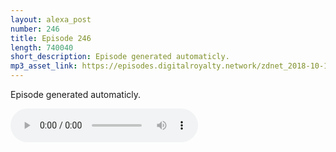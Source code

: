 ```yaml
---
layout: alexa_post
number: 246
title: Episode 246
length: 740040
short_description: Episode generated automaticly.
mp3_asset_link: https://episodes.digitalroyalty.network/zdnet_2018-10-18_01-00-03.mp3
---
```


Episode generated automaticly.

<audio controls>
    <source src="{{ page.mp3_asset_link }}" type="audio/mpeg">
</audio>